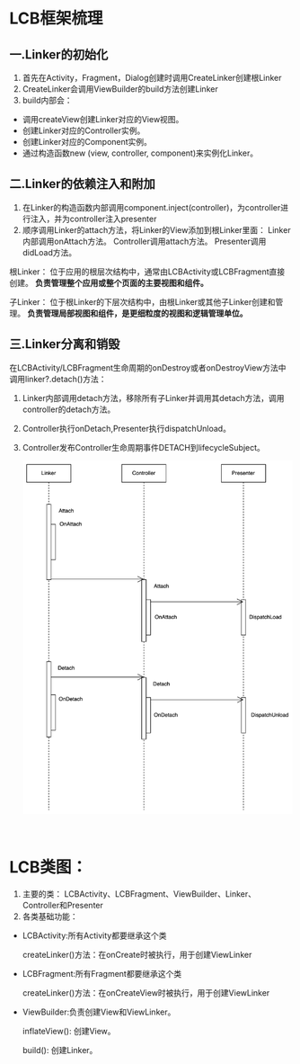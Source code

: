 # LCB框架梳理
## 一.Linker的初始化
1. 首先在Activity，Fragment，Dialog创建时调用CreateLinker创建根Linker
2. CreateLinker会调用ViewBuilder的build方法创建Linker
3. build内部会：
* 调用createView创建Linker对应的View视图。
* 创建Linker对应的Controller实例。
* 创建Linker对应的Component实例。
* 通过构造函数new (view, controller, component)来实例化Linker。

## 二.Linker的依赖注入和附加
1. 在Linker的构造函数内部调用component.inject(controller)，为controller进行注入，并为controller注入presenter
2. 顺序调用Linker的attach方法，将Linker的View添加到根Linker里面：
Linker内部调用onAttach方法。
Controller调用attach方法。
Presenter调用didLoad方法。

根Linker：
位于应用的根层次结构中，通常由LCBActivity或LCBFragment直接创建。
**负责管理整个应用或整个页面的主要视图和组件。**

子Linker：
位于根Linker的下层次结构中，由根Linker或其他子Linker创建和管理。
**负责管理局部视图和组件，是更细粒度的视图和逻辑管理单位。**

## 三.Linker分离和销毁
在LCBActivity/LCBFragment生命周期的onDestroy或者onDestroyView方法中调用linker?.detach()方法：
1. Linker内部调用detach方法，移除所有子Linker并调用其detach方法，调用controller的detach方法。
2. Controller执行onDetach,Presenter执行dispatchUnload。
3. Controller发布Controller生命周期事件DETACH到lifecycleSubject。
   
   ![alt text](image.png)


</br>

# LCB类图：
1. 主要的类：
LCBActivity、LCBFragment、ViewBuilder、Linker、Controller和Presenter
2. 各类基础功能：
* LCBActivity:所有Activity都要继承这个类
  
  
  createLinker()方法：在onCreate时被执行，用于创建ViewLinker
* LCBFragment:所有Fragment都要继承这个类
  
  createLinker()方法：在onCreateView时被执行，用于创建ViewLinker

* ViewBuilder:负责创建View和ViewLinker。
  
  inflateView(): 创建View。
  
  build(): 创建Linker。
